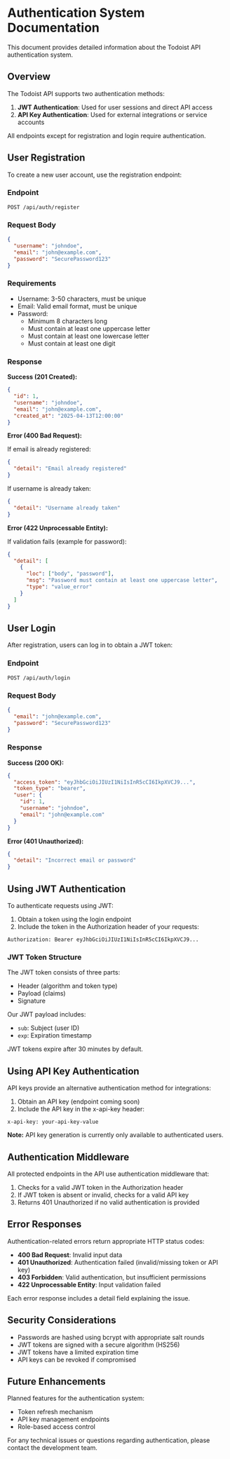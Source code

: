 # Authentication System Documentation

This document provides detailed information about the Todoist API authentication system.

## Overview

The Todoist API supports two authentication methods:

1. **JWT Authentication**: Used for user sessions and direct API access
2. **API Key Authentication**: Used for external integrations or service accounts

All endpoints except for registration and login require authentication.

## User Registration

To create a new user account, use the registration endpoint:

### Endpoint

```
POST /api/auth/register
```

### Request Body

```json
{
  "username": "johndoe",
  "email": "john@example.com",
  "password": "SecurePassword123"
}
```

### Requirements

- Username: 3-50 characters, must be unique
- Email: Valid email format, must be unique
- Password:
  - Minimum 8 characters long
  - Must contain at least one uppercase letter
  - Must contain at least one lowercase letter
  - Must contain at least one digit

### Response

**Success (201 Created):**

```json
{
  "id": 1,
  "username": "johndoe",
  "email": "john@example.com",
  "created_at": "2025-04-13T12:00:00"
}
```

**Error (400 Bad Request):**

If email is already registered:
```json
{
  "detail": "Email already registered"
}
```

If username is already taken:
```json
{
  "detail": "Username already taken"
}
```

**Error (422 Unprocessable Entity):**

If validation fails (example for password):
```json
{
  "detail": [
    {
      "loc": ["body", "password"],
      "msg": "Password must contain at least one uppercase letter",
      "type": "value_error"
    }
  ]
}
```

## User Login

After registration, users can log in to obtain a JWT token:

### Endpoint

```
POST /api/auth/login
```

### Request Body

```json
{
  "email": "john@example.com",
  "password": "SecurePassword123"
}
```

### Response

**Success (200 OK):**

```json
{
  "access_token": "eyJhbGciOiJIUzI1NiIsInR5cCI6IkpXVCJ9...",
  "token_type": "bearer",
  "user": {
    "id": 1,
    "username": "johndoe",
    "email": "john@example.com"
  }
}
```

**Error (401 Unauthorized):**

```json
{
  "detail": "Incorrect email or password"
}
```

## Using JWT Authentication

To authenticate requests using JWT:

1. Obtain a token using the login endpoint
2. Include the token in the Authorization header of your requests:

```
Authorization: Bearer eyJhbGciOiJIUzI1NiIsInR5cCI6IkpXVCJ9...
```

### JWT Token Structure

The JWT token consists of three parts:
- Header (algorithm and token type)
- Payload (claims)
- Signature

Our JWT payload includes:
- `sub`: Subject (user ID)
- `exp`: Expiration timestamp

JWT tokens expire after 30 minutes by default.

## Using API Key Authentication

API keys provide an alternative authentication method for integrations:

1. Obtain an API key (endpoint coming soon)
2. Include the API key in the x-api-key header:

```
x-api-key: your-api-key-value
```

**Note:** API key generation is currently only available to authenticated users.

## Authentication Middleware

All protected endpoints in the API use authentication middleware that:

1. Checks for a valid JWT token in the Authorization header
2. If JWT token is absent or invalid, checks for a valid API key
3. Returns 401 Unauthorized if no valid authentication is provided

## Error Responses

Authentication-related errors return appropriate HTTP status codes:

- **400 Bad Request**: Invalid input data
- **401 Unauthorized**: Authentication failed (invalid/missing token or API key)
- **403 Forbidden**: Valid authentication, but insufficient permissions
- **422 Unprocessable Entity**: Input validation failed

Each error response includes a detail field explaining the issue.

## Security Considerations

- Passwords are hashed using bcrypt with appropriate salt rounds
- JWT tokens are signed with a secure algorithm (HS256)
- JWT tokens have a limited expiration time
- API keys can be revoked if compromised

## Future Enhancements

Planned features for the authentication system:

- Token refresh mechanism
- API key management endpoints
- Role-based access control

For any technical issues or questions regarding authentication, please contact the development team.